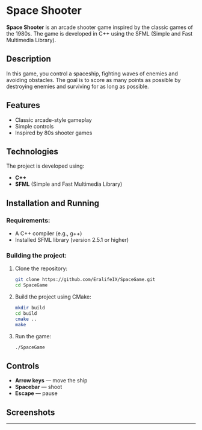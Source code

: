 # Space Shooter

**Space Shooter** is an arcade shooter game inspired by the classic games of the 1980s. The game is developed in C++ using the SFML (Simple and Fast Multimedia Library).

## Description
In this game, you control a spaceship, fighting waves of enemies and avoiding obstacles. The goal is to score as many points as possible by destroying enemies and surviving for as long as possible.

## Features
- Classic arcade-style gameplay
- Simple controls
- Inspired by 80s shooter games

## Technologies
The project is developed using:
- **C++**
- **SFML** (Simple and Fast Multimedia Library)

## Installation and Running
### Requirements:
- A C++ compiler (e.g., g++)
- Installed SFML library (version 2.5.1 or higher)

### Building the project:
1. Clone the repository:
    ```bash
    git clone https://github.com/EralifeIX/SpaceGame.git
    cd SpaceGame
    ```
2. Build the project using CMake:
    ```bash
    mkdir build
    cd build
    cmake ..
    make
    ```

3. Run the game:
    ```bash
    ./SpaceGame
    ```

## Controls
- **Arrow keys** — move the ship
- **Spacebar** — shoot
- **Escape** — pause

## Screenshots
-------------------------------------------------------------------------------------------------------------------------------------------------
